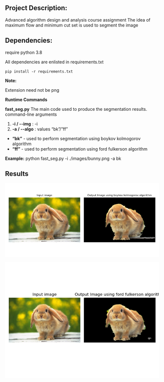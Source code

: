 ## Project Description:

Advanced algorithm design and analysis course assignment
The idea of maximum flow and minimum cut set is used to segment the image

## Dependencies:
require python 3.8

All dependencies are enlisted in requirements.txt
	
	pip install -r requirements.txt	

**Note:**

Extension need not be png
	
**Runtime Commands**

**fast_seg.py**
The main code used to produce the segmentation results. command-line arguments
1. **-i / --img** : -i <path to input image>
2. **-a / --algo** : values “bk”/”ff”
-  **“bk”** - used to perform segmentation using boykov kolmogorov algorithm
-  **“ff”** - used to perform segmentation using ford fulkerson algorithm

**Example:** python fast_seg.py -i ./images/bunny.png -a bk


## Results 

![alt text](output/result1.png)

![alt text](output/result2.png)